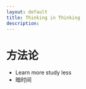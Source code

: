 ```yaml
---
layout: default
title: Thinking in Thinking
description: 
---
```


# 方法论
* Learn more study less
* 暗时间